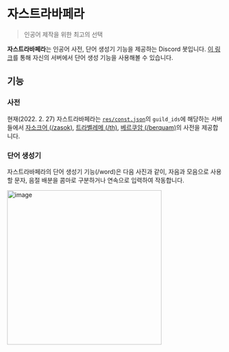 # 자스트라바페라

> 인공어 제작을 위한 최고의 선택

**자스트라바페라**는 인공어 사전, 단어 생성기 기능을 제공하는 Discord 봇입니다. [이 링크](https://discord.com/api/oauth2/authorize?client_id=944526568204681216&permissions=2147483648&scope=bot%20applications.commands)를 통해 자신의 서버에서 단어 생성 기능을 사용해볼 수 있습니다.

## 기능

### 사전

현재(2022. 2. 27) 자스트라바페라는 [`res/const.json`](https://github.com/junhg0211/zastravapera/blob/master/res/const.json)의 `guild_ids`에 해당하는 서버들에서 [자소크어 (/zasok)](https://jwiki.kr/wiki/index.php/%EC%9E%90%EC%86%8C%ED%81%AC%EC%96%B4), [트라벨레메 (/th)](https://jwiki.kr/wiki/index.php/%ED%8A%B8%EB%9D%BC%EB%B2%A8%EB%A0%88%EB%A9%94), [베르쿠암 (/berquam)](https://jwiki.kr/wiki/index.php/%EB%B2%A0%EB%A5%B4%EC%BF%A0%EC%95%94)의 사전을 제공합니다.

### 단어 생성기

자스트라바페라의 단어 생성기 기능(/word)은 다음 사진과 같이, 자음과 모음으로 사용할 문자, 음절 배분을 콤마로 구분하거나 연속으로 입력하여 작동합니다.

<img width="360" alt="image" src="https://user-images.githubusercontent.com/29883701/155867157-1fac6344-9f90-46ca-a2ba-9cd6f14ba5b1.png">
